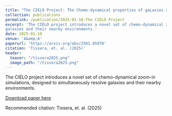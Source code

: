 ```yaml
---
title: "The CIELO Project: The Chemo-dynamical properties of gaLaxies and the cosmic web"
collection: publications
permalink: /publication/2025-01-10-The CIELO Project 
excerpt: 'The CIELO project introduces a novel set of chemo-dynamical zoom-in simulations, designed to simultaneously resolve
galaxies and their nearby environments.'
date: 2025-01-10
venue: 'A&amp;A'
paperurl: 'https://arxiv.org/abs/2501.05978'
citation: 'Tissera, et. al. (2025)'
header:
  teaser: "/tissera2025.png"
  image_path: "/tissera2025.png"
---
```


The CIELO project introduces a novel set of chemo-dynamical zoom-in simulations, designed to simultaneously resolve
galaxies and their nearby environments.

[Download paper here](https://arxiv.org/abs/2501.05978)

Recommended citation: Tissera, et. al. (2025)